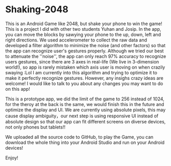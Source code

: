 # Shaking-2048
This is an Android Game like 2048, but shake your phone to win the game!
This is a project I did with other two students Yuhan and Josip. In the app, you can move the blocks by sawying your phone to
the up, down, left and right directions. We used accelerometer to collect the raw data and developed a filter algorithm to 
minimize the noise (and other factors) so that the app can recognize user's gestures properly. Although we tried our best to 
attenuate the ''noise'', the app can only reach 97% accuracy to recognize users gestures, since there are 3 axes in real-life
(We live in 3-dimension world!), so app is rarely mistaken which axis user is moving on when crazily swaying :Lol
I am currently into this algorithm and trying to optimize it to make it perfectly recognize gestures. However, any insighs
crazy ideas are welcome! I would like to talk to you about any changes you may want to do on this app!

This is a prototype app, we did the limit of the game to 256 instead of 1024, for the theroy at the back is the same, we would 
finish this in the future and optimize the display and UI. We are currently using absolute pixels, this may cause display 
ambiguity，our next step is using responsive UI instead of absolute design so that our app can fit different screens on diverse
devices, not only phones but tablets!!

We uploaded all the source code to GitHub, to play the Game, you can download the whole thing into your Android Studio and run
on your Android devices!

Enjoy!

